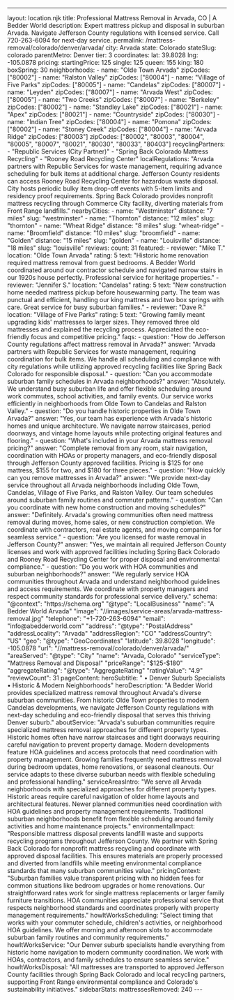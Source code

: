 ---
layout: location.njk
title: Professional Mattress Removal in Arvada, CO | A Bedder World
description: Expert mattress pickup and disposal in suburban Arvada. Navigate Jefferson County regulations with licensed service. Call 720-263-6094 for next-day service.
permalink: /mattress-removal/colorado/denver/arvada/
city: Arvada state: Colorado stateSlug: colorado parentMetro: Denver tier: 3 coordinates: lat: 39.8028 lng: -105.0878 pricing: startingPrice: 125 single: 125 queen: 155 king: 180 boxSpring: 30 neighborhoods: - name: "Olde Town Arvada" zipCodes: ["80002"] - name: "Ralston Valley" zipCodes: ["80004"] - name: "Village of Five Parks" zipCodes: ["80005"] - name: "Candelas" zipCodes: ["80007"] - name: "Leyden" zipCodes: ["80007"] - name: "Arvada West" zipCodes: ["80005"] - name: "Two Creeks" zipCodes: ["80007"] - name: "Berkeley" zipCodes: ["80002"] - name: "Standley Lake" zipCodes: ["80021"] - name: "Apex" zipCodes: ["80021"] - name: "Countryside" zipCodes: ["80030"] - name: "Indian Tree" zipCodes: ["80004"] - name: "Pomona" zipCodes: ["80002"] - name: "Stoney Creek" zipCodes: ["80004"] - name: "Arvada Ridge" zipCodes: ["80003"] zipCodes: ["80002", "80003", "80004", "80005", "80007", "80021", "80030", "80033", "80403"] recyclingPartners: - "Republic Services (City Partner)" - "Spring Back Colorado Mattress Recycling" - "Rooney Road Recycling Center" localRegulations: "Arvada partners with Republic Services for waste management, requiring advance scheduling for bulk items at additional charge. Jefferson County residents can access Rooney Road Recycling Center for hazardous waste disposal. City hosts periodic bulky item drop-off events with 5-item limits and residency proof requirements. Spring Back Colorado provides nonprofit mattress recycling through Commerce City facility, diverting materials from Front Range landfills." nearbyCities: - name: "Westminster" distance: "7 miles" slug: "westminster" - name: "Thornton" distance: "12 miles" slug: "thornton" - name: "Wheat Ridge" distance: "8 miles" slug: "wheat-ridge" - name: "Broomfield" distance: "10 miles" slug: "broomfield" - name: "Golden" distance: "15 miles" slug: "golden" - name: "Louisville" distance: "18 miles" slug: "louisville" reviews: count: 31 featured: - reviewer: "Mike T." location: "Olde Town Arvada" rating: 5 text: "Historic home renovation required mattress removal from guest bedrooms. A Bedder World coordinated around our contractor schedule and navigated narrow stairs in our 1920s house perfectly. Professional service for heritage properties." - reviewer: "Jennifer S." location: "Candelas" rating: 5 text: "New construction home needed mattress pickup before housewarming party. The team was punctual and efficient, handling our king mattress and two box springs with care. Great service for busy suburban families." - reviewer: "Dave R." location: "Village of Five Parks" rating: 5 text: "Growing family meant upgrading kids' mattresses to larger sizes. They removed three old mattresses and explained the recycling process. Appreciated the eco-friendly focus and competitive pricing." faqs: - question: "How do Jefferson County regulations affect mattress removal in Arvada?" answer: "Arvada partners with Republic Services for waste management, requiring coordination for bulk items. We handle all scheduling and compliance with city regulations while utilizing approved recycling facilities like Spring Back Colorado for responsible disposal." - question: "Can you accommodate suburban family schedules in Arvada neighborhoods?" answer: "Absolutely. We understand busy suburban life and offer flexible scheduling around work commutes, school activities, and family events. Our service works efficiently in neighborhoods from Olde Town to Candelas and Ralston Valley." - question: "Do you handle historic properties in Olde Town Arvada?" answer: "Yes, our team has experience with Arvada's historic homes and unique architecture. We navigate narrow staircases, period doorways, and vintage home layouts while protecting original features and flooring." - question: "What's included in your Arvada mattress removal pricing?" answer: "Complete removal from any room, stair navigation, coordination with HOAs or property managers, and eco-friendly disposal through Jefferson County approved facilities. Pricing is $125 for one mattress, $155 for two, and $180 for three pieces." - question: "How quickly can you remove mattresses in Arvada?" answer: "We provide next-day service throughout all Arvada neighborhoods including Olde Town, Candelas, Village of Five Parks, and Ralston Valley. Our team schedules around suburban family routines and commuter patterns." - question: "Can you coordinate with new home construction and moving schedules?" answer: "Definitely. Arvada's growing communities often need mattress removal during moves, home sales, or new construction completion. We coordinate with contractors, real estate agents, and moving companies for seamless service." - question: "Are you licensed for waste removal in Jefferson County?" answer: "Yes, we maintain all required Jefferson County licenses and work with approved facilities including Spring Back Colorado and Rooney Road Recycling Center for proper disposal and environmental compliance." - question: "Do you work with HOA communities and suburban neighborhoods?" answer: "We regularly service HOA communities throughout Arvada and understand neighborhood guidelines and access requirements. We coordinate with property managers and respect community standards for professional service delivery." schema: "@context": "https://schema.org" "@type": "LocalBusiness" "name": "A Bedder World Arvada" "image": "//images/service-areas/arvada-mattress-removal.jpg" "telephone": "+1-720-263-6094" "email": "info@abedderworld.com" "address": "@type": "PostalAddress" "addressLocality": "Arvada" "addressRegion": "CO" "addressCountry": "US" "geo": "@type": "GeoCoordinates" "latitude": 39.8028 "longitude": -105.0878 "url": "//mattress-removal/colorado/denver/arvada/" "areaServed": "@type": "City" "name": "Arvada, Colorado" "serviceType": "Mattress Removal and Disposal" "priceRange": "$125-$180" "aggregateRating": "@type": "AggregateRating" "ratingValue": "4.9" "reviewCount": 31 pageContent: heroSubtitle: " • Denver Suburb Specialists • Historic & Modern Neighborhoods" heroDescription: "A Bedder World provides specialized mattress removal throughout Arvada's diverse suburban communities. From historic Olde Town properties to modern Candelas developments, we navigate Jefferson County regulations with next-day scheduling and eco-friendly disposal that serves this thriving Denver suburb." aboutService: "Arvada's suburban communities require specialized mattress removal approaches for different property types. Historic homes often have narrow staircases and tight doorways requiring careful navigation to prevent property damage. Modern developments feature HOA guidelines and access protocols that need coordination with property management. Growing families frequently need mattress removal during bedroom updates, home renovations, or seasonal cleanouts. Our service adapts to these diverse suburban needs with flexible scheduling and professional handling." serviceAreasIntro: "We serve all Arvada neighborhoods with specialized approaches for different property types. Historic areas require careful navigation of older home layouts and architectural features. Newer planned communities need coordination with HOA guidelines and property management requirements. Traditional suburban neighborhoods benefit from flexible scheduling around family activities and home maintenance projects." environmentalImpact: "Responsible mattress disposal prevents landfill waste and supports recycling programs throughout Jefferson County. We partner with Spring Back Colorado for nonprofit mattress recycling and coordinate with approved disposal facilities. This ensures materials are properly processed and diverted from landfills while meeting environmental compliance standards that many suburban communities value." pricingContext: "Suburban families value transparent pricing with no hidden fees for common situations like bedroom upgrades or home renovations. Our straightforward rates work for single mattress replacements or larger family furniture transitions. HOA communities appreciate professional service that respects neighborhood standards and coordinates properly with property management requirements." howItWorksScheduling: "Select timing that works with your commuter schedule, children's activities, or neighborhood HOA guidelines. We offer morning and afternoon slots to accommodate suburban family routines and community requirements." howItWorksService: "Our Denver suburb specialists handle everything from historic home navigation to modern community coordination. We work with HOAs, contractors, and family schedules to ensure seamless service." howItWorksDisposal: "All mattresses are transported to approved Jefferson County facilities through Spring Back Colorado and local recycling partners, supporting Front Range environmental compliance and Colorado's sustainability initiatives." sidebarStats: mattressesRemoved: 240 ---